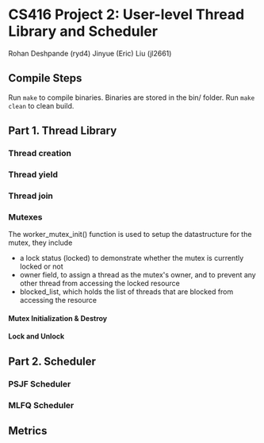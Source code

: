 # CS416 Project 2: User-level Thread Library and Scheduler

Rohan Deshpande (ryd4)
Jinyue (Eric) Liu (jl2661)

## Compile Steps

Run ```make``` to compile binaries. Binaries are stored in the bin/ folder.
Run ```make clean``` to clean build. 

## Part 1. Thread Library

### Thread creation 

### Thread yield

### Thread join

### Mutexes
The worker_mutex_init() function is used to setup the datastructure for the mutex, they include

- a lock status (locked) to demonstrate whether the mutex is currently locked or not
- owner field, to assign a thread as the mutex's owner, and to prevent any other thread from accessing the locked resource
- blocked_list, which holds the list of threads that are blocked from accessing the resource




#### Mutex Initialization & Destroy

#### Lock and Unlock

## Part 2. Scheduler

### PSJF Scheduler

### MLFQ Scheduler


## Metrics